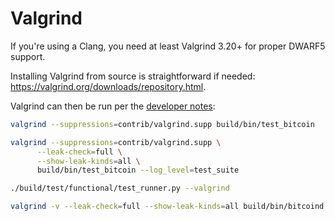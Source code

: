 # Valgrind

If you're using a Clang, you need at least Valgrind 3.20+ for proper DWARF5 support.

Installing Valgrind from source is straightforward if needed: https://valgrind.org/downloads/repository.html.

Valgrind can then be run per the [developer notes](https://github.com/bitcoin/bitcoin/blob/master/doc/developer-notes.md#valgrind-suppressions-file):
```bash
valgrind --suppressions=contrib/valgrind.supp build/bin/test_bitcoin

valgrind --suppressions=contrib/valgrind.supp \
      --leak-check=full \
      --show-leak-kinds=all \
      build/bin/test_bitcoin --log_level=test_suite

./build/test/functional/test_runner.py --valgrind

valgrind -v --leak-check=full --show-leak-kinds=all build/bin/bitcoind -printtoconsole -prune=880
```
